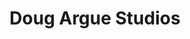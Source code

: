 ---
title: "Doug Argue Studios"
description: "Website design and development for a fine artist based in New York City."
date: null
website: "http://dougargue.com/"
featured: false
gallery: 
- 
  url: "/assets/images/portfolio-dougargue-2.jpg"
  caption: null
- 
  url: "/assets/images/portfolio-dougargue-1.jpg"
  caption: null
tags: "development,art,responsive"
---